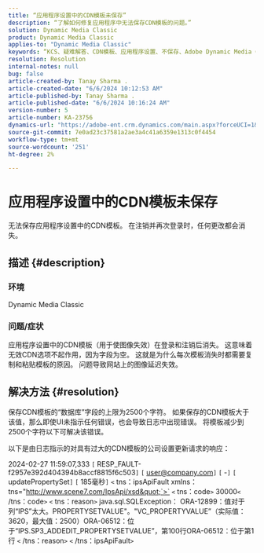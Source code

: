 ```yaml
---
title: “应用程序设置中的CDN模板未保存”
description: “了解如何修复应用程序中无法保存CDN模板的问题。”
solution: Dynamic Media Classic
product: Dynamic Media Classic
applies-to: "Dynamic Media Classic"
keywords: “KCS、疑难解答、CDN模板、应用程序设置、不保存、Adobe Dynamic Media Classic”
resolution: Resolution
internal-notes: null
bug: false
article-created-by: Tanay Sharma .
article-created-date: "6/6/2024 10:12:53 AM"
article-published-by: Tanay Sharma .
article-published-date: "6/6/2024 10:16:24 AM"
version-number: 5
article-number: KA-23756
dynamics-url: "https://adobe-ent.crm.dynamics.com/main.aspx?forceUCI=1&pagetype=entityrecord&etn=knowledgearticle&id=ed662553-ed23-ef11-840b-6045bd0065b6"
source-git-commit: 7e0ad23c37581a2ae3a4c41a6359e1313c0f4454
workflow-type: tm+mt
source-wordcount: '251'
ht-degree: 2%

---
```


# 应用程序设置中的CDN模板未保存


无法保存应用程序设置中的CDN模板。 在注销并再次登录时，任何更改都会消失。

## 描述 {#description}


### 环境

Dynamic Media Classic

### 问题/症状

应用程序设置中的CDN模板（用于使图像失效）在登录和注销后消失。 这意味着无效CDN选项不起作用，因为字段为空。 这就是为什么每次模板消失时都需要复制和粘贴模板的原因。 问题导致网站上的图像延迟失效。


## 解决方法 {#resolution}


保存CDN模板的“数据库”字段的上限为2500个字符。 如果保存的CDN模板大于该值，那么即使UI未指示任何错误，也会导致日志中出现错误。 将模板减少到2500个字符以下可解决该错误。



以下是由日志指示的对具有过大的CDN模板的公司设置更新请求的响应：

2024-02-27 11:59:07,333 `[` RESP_FAULT-f2957e392d404394b8accf8815f6c503`]`
`[` user@company.com`]`  `[` -`]`  `[` updatePropertySet`]`  `[` 185毫秒`]`
`<` tns：ipsApiFault xmlns：tns=&quot;http://www.scene7.com/IpsApi/xsd&quot;`>` `<` tns：code`>` 30000`<` /tns：code`>` `<` tns：reason`>` java.sql.SQLException： ORA-12899：值对于列“IPS”太大。PROPERTYSETVALUE&quot;。&quot;VC_PROPERTYVALUE”（实际值：3620，最大值：2500）ORA-06512：位于“IPS.SP3_ADDEDIT_PROPERTYSETVALUE”，第100行ORA-06512：位于第1行
`<` /tns：reason`>` `<` /tns：ipsApiFault`>`
